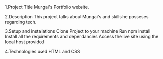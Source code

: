 1.Project Title
  Mungai's Portfolio website.

2.Description
  This project talks about Mungai's and skills he posseses regarding tech.

3.Setup and installations
  Clone Project to your machine
  Run npm install
  Install all the requirements and dependancies
  Access the live site using the local host provided

4.Technologies used
  HTML and CSS
